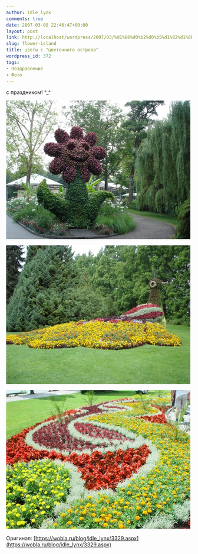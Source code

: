 ```yaml
---
author: idle_lynx
comments: true
date: 2007-03-08 22:46:47+00:00
layout: post
link: http://localhost/wordpress/2007/03/%d1%86%d0%b2%d0%b5%d1%82%d1%8b-%d1%81-%d1%86%d0%b2%d0%b5%d1%82%d0%be%d1%87%d0%bd%d0%be%d0%b3%d0%be-%d0%be%d1%81%d1%82%d1%80%d0%be%d0%b2%d0%b0/
slug: flower-island
title: цветы с "цветочного острова"
wordpress_id: 372
tags:
- Поздравление
- Фото
---
```


с праздником! ^_^

![Flowers of Mainau](images/2007/05/9317cdb6-0d4f-4854-b65a-d395942b1f74.jpg)

![Flowers of Mainau](images/2007/05/e10165de-2e4c-469a-bec3-868bd134b863.jpg)

![Flowers of Mainau](images/2007/05/58ac78ee-5457-4a64-8e0f-08532d0261df.jpg)

Оригинал: [https://wobla.ru/blog/idle_lynx/3329.aspx](https://wobla.ru/blog/idle_lynx/3329.aspx)
